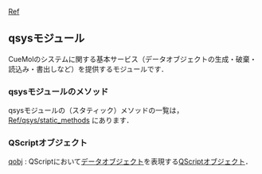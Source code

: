 [Ref](../../Ref)
## qsysモジュール

CueMolのシステムに関する基本サービス（データオブジェクトの生成・破棄・読込み・書出しなど）を提供するモジュールです．

### qsysモジュールのメソッド
qsysモジュールの（スタティック）メソッドの一覧は，
[Ref/qsys/static_methods](../../Ref/qsys/static_methods)
にあります．

### QScriptオブジェクト

[qobj](../../Ref/qsys/qobj)
:   QScriptにおいて[データオブジェクト](../../Ref/Object)を表現する[QScriptオブジェクト](../../Ref/QScriptObject)．